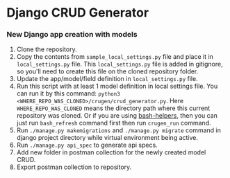 # Django CRUD Generator

### New Django app creation with models
1. Clone the repository.
2. Copy the contents from `sample_local_settings.py` file and place it in `local_settings.py` file. This `local_settings.py` file is added in gitignore, so you'll need to create this file on the cloned repository folder.
3. Update the app/model/field definition in `local_settings.py` file.
4. Run this script with at least 1 model definition in local settings file. You can run it by this command: `python3 <WHERE_REPO_WAS_CLONED>/crugen/crud_generator.py`. Here `WHERE_REPO_WAS_CLONED` means the directory path where this current repository was cloned. Or if you are using [bash-helpers](https://github.com/0PEIN0/bash-helpers), then you can just run `bash_refresh` command first then run `crugen_run` command.
5. Run `./manage.py makemigrations` and `./manage.py migrate` command in django project directory while virtual environment being active.
6. Run `./manage.py api_spec` to generate api specs.
7. Add new folder in postman collection for the newly created model CRUD.
8. Export postman collection to repository.
